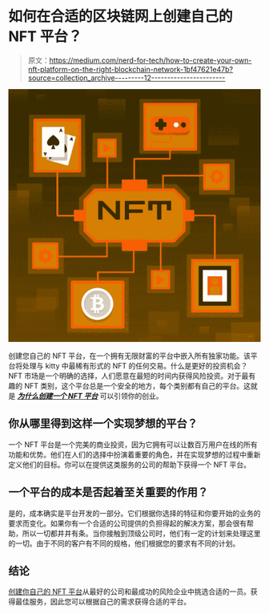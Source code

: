 # 如何在合适的区块链网上创建自己的 NFT 平台？

> 原文：<https://medium.com/nerd-for-tech/how-to-create-your-own-nft-platform-on-the-right-blockchain-network-1bf47621e47b?source=collection_archive---------12----------------------->

![](img/95af1bfe30f71a94b66a69febec05974.png)

创建您自己的 NFT 平台，在一个拥有无限财富的平台中嵌入所有独家功能。该平台将处理与 kitty 中最稀有形式的 NFT 的任何交易。什么是更好的投资机会？NFT 市场是一个明确的选择，人们愿意在最短的时间内获得风险投资。对于最有趣的 NFT 类别，这个平台总是一个安全的地方，每个类别都有自己的平台。这就是 [***为什么创建一个 NFT 平台***](https://bit.ly/3RBWBXo) 可以引领你的创业。

## **你从哪里得到这样一个实现梦想的平台？**

一个 NFT 平台是一个完美的商业投资，因为它拥有可以让数百万用户在线的所有功能和优势。他们在人们的选择中扮演着重要的角色，并在实现梦想的过程中重新定义他们的目标。你可以在提供这类服务的公司的帮助下获得一个 NFT 平台。

## **一个平台的成本是否起着至关重要的作用？**

是的，成本确实是平台开发的一部分。它们根据你选择的特征和你要开始的业务的要求而变化。如果你有一个合适的公司提供的负担得起的解决方案，那会很有帮助，所以一切都井井有条。当你接触到顶级公司时，他们有一定的计划来处理这里的一切。由于不同的客户有不同的规格，他们根据您的要求有不同的计划。

## **结论**

[创建你自己的 NFT 平台](https://bit.ly/3RBWBXo)从最好的公司和最成功的风险企业中挑选合适的一员。获得最佳服务，因此您可以根据自己的需求获得合适的平台。